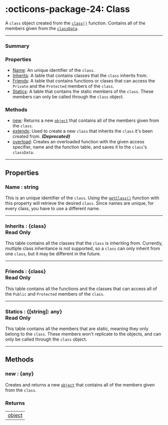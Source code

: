 <h1 class="api-header" markdown>
    <span class="api-icon" markdown>:octicons-package-24:</span>
    <span class="api-title">Class</span>
</h1>

A `class` object created from the [`class()`](../classFunctions/mainModule/class.md) function. Contains all of the members given from the [`classData`](../types/classData.md).

----------------------

<!------------------------- SUMMARY -------------------------!-->

<div class="api-summary-list">
    <h3 class="api-summary-list-h3">Summary</h3>
    <div class="api-summary-section">
        <h3 class="api-summary-section-h3">Properties</h3>
        <div class="api-summary-section-list">
            <ul>
                <li><a href="#name-string">Name</a>: An unique identifier of the <code>class</code>.</li>
                <li><a href="#inherits-class-read-only">Inherits</a>: A table that contains classes that the <code>class</code> inherits from.</li>
                <li><a href="#friends-class-read-only">Friends</a>: A table that contains functions or clases that can access the <code>Private</code> and the <code>Protected</code> members of the <code>class</code>. </li>
                <li><a href="#statics-string-any-read-only">Statics</a>:  A table that contains the static members of the <code>class</code>. These members can only be called through the <code>class</code> object.</li>
            </ul>
        </div>
    </div>
    <div class="api-summary-section-bottom">
        <h3 class="api-summary-section-h3">Methods</h3>
        <div class="api-summary-section-list">
            <ul>
                <li><a href="#new-any">new</a>:  Returns a new <code><a href="../object">object</a></code> that contains all of the members given from the <code>class</code>.</li>
                <li><a href="#extends">extends</a>: Used to create a new <code>class</code> that inherits the <code>class</code> it's been created from. <b><i>(Deprecated)</i></b></li>
                <li><a href="#overload">overload</a>: Creates an overloaded function with the given access specifier, name and the function table, and saves it to the <code>class</code>'s <code>classData</code>.</li>
            </ul>
        </div>
    </div>
</div>

----------------------

<!------------------------- MAIN -------------------------!-->

## Properties

<h3 markdown>
	Name
	<span class="api-property-type">
		: string
	</span>
</h3>

This is an unique identifier of the `class`. Using the [`getClass()`](../classFunctions/mainModule/getClass.md) function with this property will retrieve the desired `class`. Since names are unique, for every class, you have to use a different name.

----------------------

<h3 markdown>
	Inherits
	<span class="api-property-type">
		: {class}
	</span>
    <div class="apiReferenceAccessBox" style="float: none">Read Only</div>
</h3>

This table contains all the classes that the `class` is inheriting from. Currently, multiple class inheritance is not supported, so a `class` can only inherit from one `class`, but it may be different in the future.

----------------------

<h3 markdown>
	Friends
	<span class="api-property-type">
		: {class}
	</span>
    <div class="apiReferenceAccessBox" style="float: none">Read Only</div>
</h3>

This table contains all the functions and the classes that can access all of the `Public` and `Protected` members of the `class`.

----------------------

<h3 markdown>
	Statics
	<span class="api-property-type">
		: {[string]: any}
	</span>
    <div class="apiReferenceAccessBox" style="float: none">Read Only</div>
</h3>

This table contains all the members that are static, meaning they only belong to the `class`. These members won't replicate to the 
objects, and can only be called through the `class` object.

----------------------

## Methods

<h3 markdown>
	new
	<span class="api-property-type">
		: {any}
	</span>
</h3>

Creates and returns a new [`object`](object.md) that contains all of the members given from the `class`.

### Returns
<span markdown>
    <div class="md-typeset__table">
        <table>
            <tbody>
                <tr>
                    <td class="api-return-box"><a href="object.md">object</a></td>
                </tr>
            </tbody>
        </table>
    </div>
</span>

<!--

----------------------

### extends
<a style="color: lightskyblue;">class</a>

Creates and returns a new `class` that inherits the `class` it's been created from. Contains all the `Public` and `Protected` members of that base `class`. 

----------------------

### overload
<a style="color: lightskyblue;">void</a>

Creates an overloaded function with the given parameters, and saves it to the `class`'s `classData` table.

#### Parameters
<span markdown>
    <div class="md-typeset__table">
        <table>
            <tbody>
                <tr>
                    <td class="api-param-highlight">accessSpecifier: <a href="https://create.roblox.com/docs/luau/strings">string</a></td>
                    <td>The access specifier of the overloaded function.</td>
                </tr>
                <tr>
                    <td class="api-param-highlight">name: <a href="https://create.roblox.com/docs/luau/strings">string</a></td>
                    <td>The name of the overloaded function.</td>
                </tr>
                <tr>
                    <td class="api-param-highlight">functionTable: <a href="https://create.roblox.com/docs/luau/tables">{(...any) -> (any)}</a></td>
                    <td>The function table that contains all the functions with different amount of arguments for the overloaded function.</td>
                </tr>
            </tbody>
        </table>
    </div>
</span>

#### Returns
<span markdown>
    <div class="md-typeset__table">
        <table>
            <tbody>
                <tr>
                    <td class="api-return-box">void</td>
                </tr>
            </tbody>
        </table>
    </div>
</div>

----------------------

### static
<a style="color: lightskyblue;">void</a>

Creates a new static member with the given parameters, and saves it to the `class`'s `Statics` table. These members do not replicate to the objects, as they belong to the `class`. 

#### Parameters
<span markdown>
    <div class="md-typeset__table">
        <table>
            <tbody>
                <tr>
                    <td class="api-param-highlight">accessSpecifier: <a href="https://create.roblox.com/docs/luau/strings">string</a></td>
                    <td>The access specifier of the static member.</td>
                </tr>
                <tr>
                    <td class="api-param-highlight">name: <a href="https://create.roblox.com/docs/luau/strings">string</a></td>
                    <td>The name of the static member.</td>
                </tr>
                <tr>
                    <td class="api-param-highlight">property: <a href="https://create.roblox.com/docs/luau/type-checking#types">any</a></td>
                    <td>The property that will be saved to the static member. This property can then be accessed through indexing the <code>class</code> with the member name, such as: <code>class.memberName.property</code>. (Or <code>class.memberName.p</code>)</td>
                </tr>
            </tbody>
        </table>
    </div>
</span>

#### Returns
<span markdown>
    <div class="md-typeset__table">
        <table>
            <tbody>
                <tr>
                    <td class="api-return-box">void</td>
                </tr>
            </tbody>
        </table>
    </div>
</div>
-->